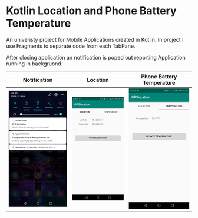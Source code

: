 # Kotlin Location and Phone Battery Temperature

An univeristy project for Mobile Applications created in Kotlin. 
In project I use Fragments to separate code from each TabPane. 

After closing application an notification is poped out reporting Application running in backgruond.

Notification | Location | Phone Battery Temperature
:-------------------------:|:-------------------------:|:-------------------------:
![](https://github.com/Naylet/GPSLocation/blob/master/screenshoots/Screenshot1.jpg) | ![](https://github.com/Naylet/GPSLocation/blob/master/screenshoots/Screenshot2.jpg) | ![](https://github.com/Naylet/GPSLocation/blob/master/screenshoots/Screenshot3.jpg)
